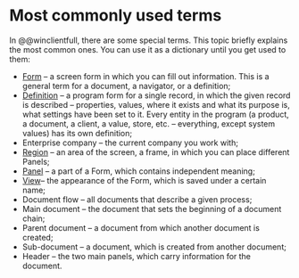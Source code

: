 # Most commonly used terms

In @@winclientfull, there are some special terms. This topic briefly explains the most common ones. You can use it as a dictionary until you get used to them:

- [Form](../system-forms/overview.md) – a screen form in which you can fill out information. This is a general term for a document, a navigator, or a definition;
- [Definition](../system-forms/definition-form.md) – a program form for a single record, in which the given record is described – properties, values, where it exists and what its purpose is, what settings have been set to it. Every entity in the program (a product, a document, a client, a value, store, etc. – everything, except system values) has its own definition;
- Enterprise company – the current company you work with;
- [Region](../workspace-customization/working-with-regions.md) – an area of the screen, a frame, in which you can place different Panels;
- [Panel](../workspace-customization/floating-panels.png) – a part of a Form, which contains independent meaning;
- [View](../workspace-customization/working-with-views.md)– the appearance of the Form, which is saved under a certain name;
- Document flow – all documents that describe a given process;
- Main document – the document that sets the beginning of a document chain;
- Parent document – a document from which another document is created;
- Sub-document – a document, which is created from another document;
- Header – the two main panels, which carry information for the document.
